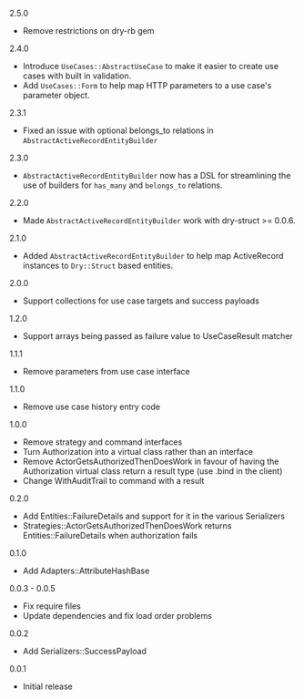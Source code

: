 2.5.0

  * Remove restrictions on dry-rb gem

2.4.0

  * Introduce `UseCases::AbstractUseCase` to make it easier to create use cases with built in
    validation.
  * Add `UseCases::Form` to help map HTTP parameters to a use case's parameter object.

2.3.1

  * Fixed an issue with optional belongs_to relations in `AbstractActiveRecordEntityBuilder`

2.3.0

  * `AbstractActiveRecordEntityBuilder` now has a DSL for streamlining the use of builders for `has_many` and `belongs_to` relations.

2.2.0

  * Made `AbstractActiveRecordEntityBuilder` work with dry-struct >= 0.0.6.

2.1.0

  * Added `AbstractActiveRecordEntityBuilder` to help map ActiveRecord instances to `Dry::Struct` based entities.

2.0.0

  * Support collections for use case targets and success payloads

1.2.0

  * Support arrays being passed as failure value to UseCaseResult matcher

1.1.1

  * Remove parameters from use case interface

1.1.0

  * Remove use case history entry code

1.0.0

  * Remove strategy and command interfaces
  * Turn Authorization into a virtual class rather than an interface
  * Remove ActorGetsAuthorizedThenDoesWork in favour of having the Authorization virtual class
    return a result type (use .bind in the client)
  * Change WithAuditTrail to command with a result

0.2.0

  * Add Entities::FailureDetails and support for it in the various Serializers
  * Strategies::ActorGetsAuthorizedThenDoesWork returns Entities::FailureDetails when authorization
    fails

0.1.0

  * Add Adapters::AttributeHashBase

0.0.3 - 0.0.5

  * Fix require files
  * Update dependencies and fix load order problems

0.0.2

  * Add Serializers::SuccessPayload

0.0.1

  * Initial release
